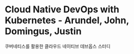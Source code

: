 # Cloud Native DevOps with Kubernetes - Arundel, John, Domingus, Justin
쿠버네티스를 활용한 클라우드 네이티브 데브옵스 스터디
